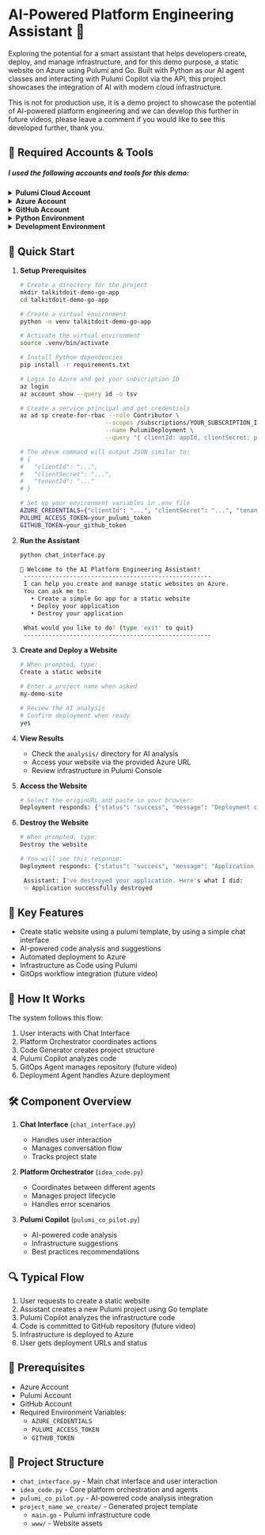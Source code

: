 # AI-Powered Platform Engineering Assistant 🤖

Exploring the potential for a smart assistant that helps developers create, deploy, and manage infrastructure, and for this demo purpose, a static website on Azure using Pulumi and Go. Built with Python as our AI agent classes and interacting with Pulumi Copilot via the API, this project showcases the integration of AI with modern cloud infrastructure.

This is not for production use, it is a demo project to showcase the potential of AI-powered platform engineering and we can develop this further in future videos, please leave a comment if you would like to see this developed further, thank you.

## 🔑 Required Accounts & Tools
##### I used the following accounts and tools for this demo:

<details>
<summary><b>Pulumi Cloud Account</b></summary>
Create a free account at <a href="https://app.pulumi.com/signup">app.pulumi.com/signup</a>
</details>

<details>
<summary><b>Azure Account</b></summary>
Set up your cloud environment at <a href="https://portal.azure.com/">portal.azure.com</a>
</details>

<details>
<summary><b>GitHub Account</b></summary>
Sign up at <a href="https://github.com/">github.com</a> (needed for future videos)
</details>

<details>
<summary><b>Python Environment</b></summary>
Download and install Python from <a href="https://www.python.org/downloads/">python.org/downloads</a>
</details>

<details>
<summary><b>Development Environment</b></summary>

- **Operating System**: macOS Sequoia 15.1
- **Terminal**: Ghostty v1.1.0
</details>


## 🚀 Quick Start


1. **Setup Prerequisites**
   ```bash
   # Create a directory for the project
   mkdir talkitdoit-demo-go-app
   cd talkitdoit-demo-go-app

   # Create a virtual environment
   python -m venv talkitdoit-demo-go-app

   # Activate the virtual environment
   source .venv/bin/activate

   # Install Python dependencies
   pip install -r requirements.txt

   # Login to Azure and get your subscription ID
   az login
   az account show --query id -o tsv

   # Create a service principal and get credentials
   az ad sp create-for-rbac --role Contributor \
                           --scopes /subscriptions/YOUR_SUBSCRIPTION_ID \
                           --name PulumiDeployment \
                           --query "{ clientId: appId, clientSecret: password, tenantId: tenant }"

   # The above command will output JSON similar to:
   # {
   #   "clientId": "...",
   #   "clientSecret": "...",
   #   "tenantId": "..."
   # }

   # Set up your environment variables in .env file
   AZURE_CREDENTIALS={"clientId": "...", "clientSecret": "...", "tenantId": "...", "subscriptionId": "..."}
   PULUMI_ACCESS_TOKEN=your_pulumi_token
   GITHUB_TOKEN=your_github_token
   ```

2. **Run the Assistant**
   ```bash
   python chat_interface.py
   ```

   ```bash
   🤖 Welcome to the AI Platform Engineering Assistant!
    -----------------------------------------------------
    I can help you create and manage static websites on Azure.
    You can ask me to:
      • Create a simple Go app for a static website
      • Deploy your application
      • Destroy your application

    What would you like to do? (type 'exit' to quit)
    -----------------------------------------------------
   ```

3. **Create and Deploy a Website**
   ```bash
   # When prompted, type:
   Create a static website

   # Enter a project name when asked
   my-demo-site

   # Review the AI analysis
   # Confirm deployment when ready
   yes
   ```

4. **View Results**
   - Check the `analysis/` directory for AI analysis
   - Access your website via the provided Azure URL
   - Review infrastructure in Pulumi Console

5. **Access the Website**

   ```bash
   # Select the originURL and paste in your browser:
   Deployment responds: {"status": "success", "message": "Deployment completed successfully", "outputs": {"cdnHostname": "endpointbd284f52.azureedge.net", "cdnURL": "http://endpointbd284f52.azureedge.net", "originHostname": "accountcafd690b.z13.web.core.windows.net", "originURL": "https://accountcafd690b.z13.web.core.windows.net/"}}
   ```

5. **Destroy the Website**
   ```bash
   # When prompted, type:
   Destroy the website
   ```

   ```bash
   # You will see this response:
   Deployment responds: {"status": "success", "message": "Application successfully destroyed"}

    Assistant: I've destroyed your application. Here's what I did:
    ✨ Application successfully destroyed
   ```

## 🌟 Key Features

- Create static website using a pulumi template, by using a simple chat interface
- AI-powered code analysis and suggestions
- Automated deployment to Azure
- Infrastructure as Code using Pulumi
- GitOps workflow integration (future video)

## 🔄 How It Works

The system follows this flow:

1. User interacts with Chat Interface
2. Platform Orchestrator coordinates actions
3. Code Generator creates project structure
4. Pulumi Copilot analyzes code
5. GitOps Agent manages repository (future video)
6. Deployment Agent handles Azure deployment

## 🛠️ Component Overview

1. **Chat Interface** (`chat_interface.py`)
   - Handles user interaction
   - Manages conversation flow
   - Tracks project state

2. **Platform Orchestrator** (`idea_code.py`)
   - Coordinates between different agents
   - Manages project lifecycle
   - Handles error scenarios

3. **Pulumi Copilot** (`pulumi_co_pilot.py`)
   - AI-powered code analysis
   - Infrastructure suggestions
   - Best practices recommendations

## 🔍 Typical Flow

1. User requests to create a static website
2. Assistant creates a new Pulumi project using Go template
3. Pulumi Copilot analyzes the infrastructure code
4. Code is committed to GitHub repository (future video)
5. Infrastructure is deployed to Azure
6. User gets deployment URLs and status

## 🔐 Prerequisites

- Azure Account
- Pulumi Account
- GitHub Account
- Required Environment Variables:
  - `AZURE_CREDENTIALS`
  - `PULUMI_ACCESS_TOKEN`
  - `GITHUB_TOKEN`

## 📁 Project Structure

- `chat_interface.py` - Main chat interface and user interaction
- `idea_code.py` - Core platform orchestration and agents
- `pulumi_co_pilot.py` - AI-powered code analysis integration
- `project_name_we_create/` - Generated project template
  - `main.go` - Pulumi infrastructure code
  - `www/` - Website assets